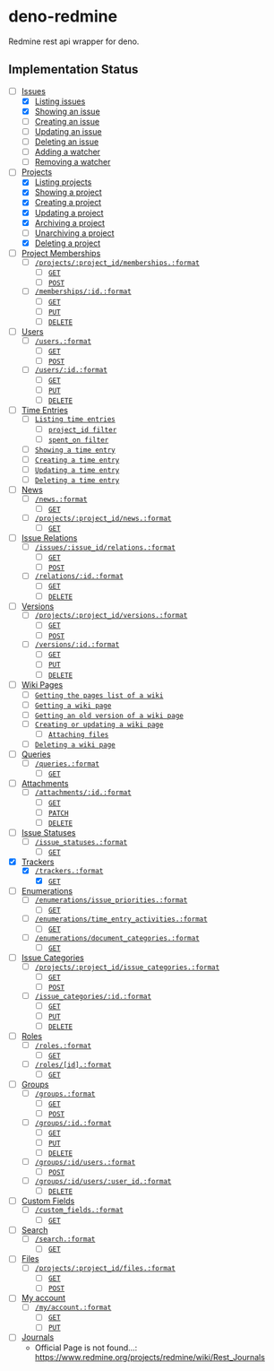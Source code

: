 # deno-redmine

Redmine rest api wrapper for deno.

## Implementation Status

- [ ] [Issues](https://www.redmine.org/projects/redmine/wiki/Rest_Issues)
  - [x] [Listing issues](https://www.redmine.org/projects/redmine/wiki/Rest_Issues#Listing-issues)
  - [x] [Showing an issue](https://www.redmine.org/projects/redmine/wiki/Rest_Issues#Showing-an-issue)
  - [ ] [Creating an issue](https://www.redmine.org/projects/redmine/wiki/Rest_Issues#Creating-an-issue)
  - [ ] [Updating an issue](https://www.redmine.org/projects/redmine/wiki/Rest_Issues#Updating-an-issue)
  - [ ] [Deleting an issue](https://www.redmine.org/projects/redmine/wiki/Rest_Issues#Deleting-an-issue)
  - [ ] [Adding a watcher](https://www.redmine.org/projects/redmine/wiki/Rest_Issues#Adding-a-watcher)
  - [ ] [Removing a watcher](https://www.redmine.org/projects/redmine/wiki/Rest_Issues#Removing-a-watcher)
- [ ] [Projects](https://www.redmine.org/projects/redmine/wiki/Rest_Projects)
  - [x] [Listing projects](https://www.redmine.org/projects/redmine/wiki/Rest_Projects#Listing-projects)
  - [x] [Showing a project](https://www.redmine.org/projects/redmine/wiki/Rest_Projects#Showing-a-project)
  - [x] [Creating a project](https://www.redmine.org/projects/redmine/wiki/Rest_Projects#Creating-a-project)
  - [x] [Updating a project](https://www.redmine.org/projects/redmine/wiki/Rest_Projects#Updating-a-project)
  - [x] [Archiving a project](https://www.redmine.org/projects/redmine/wiki/Rest_Projects#Archiving-a-project)
  - [ ] [Unarchiving a project](https://www.redmine.org/projects/redmine/wiki/Rest_Projects#Unarchiving-a-project)
  - [x] [Deleting a project](https://www.redmine.org/projects/redmine/wiki/Rest_Projects#Deleting-a-project)
- [ ] [Project Memberships](https://www.redmine.org/projects/redmine/wiki/Rest_Memberships)
  - [ ] [`/projects/:project_id/memberships.:format`](https://www.redmine.org/projects/redmine/wiki/Rest_Memberships#projectsproject_idmembershipsformat)
    - [ ] [`GET`](https://www.redmine.org/projects/redmine/wiki/Rest_Memberships#GET)
    - [ ] [`POST`](https://www.redmine.org/projects/redmine/wiki/Rest_Memberships#POST)
  - [ ] [`/memberships/:id.:format`](https://www.redmine.org/projects/redmine/wiki/Rest_Memberships#membershipsidformat)
    - [ ] [`GET`](https://www.redmine.org/projects/redmine/wiki/Rest_Memberships#GET-2)
    - [ ] [`PUT`](https://www.redmine.org/projects/redmine/wiki/Rest_Memberships#PUT)
    - [ ] [`DELETE`](https://www.redmine.org/projects/redmine/wiki/Rest_Memberships#DELETE)
- [ ] [Users](https://www.redmine.org/projects/redmine/wiki/Rest_Users)
  - [ ] [`/users.:format`](https://www.redmine.org/projects/redmine/wiki/Rest_Users#usersformat)
    - [ ] [`GET`](https://www.redmine.org/projects/redmine/wiki/Rest_Users#GET)
    - [ ] [`POST`](https://www.redmine.org/projects/redmine/wiki/Rest_Users#POST)
  - [ ] [`/users/:id.:format`](https://www.redmine.org/projects/redmine/wiki/Rest_Users#usersidformat)
    - [ ] [`GET`](https://www.redmine.org/projects/redmine/wiki/Rest_Users#GET-2)
    - [ ] [`PUT`](https://www.redmine.org/projects/redmine/wiki/Rest_Users#PUT)
    - [ ] [`DELETE`](https://www.redmine.org/projects/redmine/wiki/Rest_Users#DELETE)
- [ ] [Time Entries](https://www.redmine.org/projects/redmine/wiki/Rest_TimeEntries)
  - [ ] [`Listing time entries`](https://www.redmine.org/projects/redmine/wiki/Rest_TimeEntries#Listing-time-entries)
    - [ ] [`project_id filter`](https://www.redmine.org/projects/redmine/wiki/Rest_TimeEntries#project_id-filter)
    - [ ] [`spent_on filter`](https://www.redmine.org/projects/redmine/wiki/Rest_TimeEntries#spent_on-filter)
  - [ ] [`Showing a time entry`](https://www.redmine.org/projects/redmine/wiki/Rest_TimeEntries#Showing-a-time-entry)
  - [ ] [`Creating a time entry`](https://www.redmine.org/projects/redmine/wiki/Rest_TimeEntries#Creating-a-time-entry)
  - [ ] [`Updating a time entry`](https://www.redmine.org/projects/redmine/wiki/Rest_TimeEntries#Updating-a-time-entry)
  - [ ] [`Deleting a time entry`](https://www.redmine.org/projects/redmine/wiki/Rest_TimeEntries#Deleting-a-time-entry)
- [ ] [News](https://www.redmine.org/projects/redmine/wiki/Rest_News)
  - [ ] [`/news.:format`](https://www.redmine.org/projects/redmine/wiki/Rest_News#newsformat)
    - [ ] [`GET`](https://www.redmine.org/projects/redmine/wiki/Rest_News#GET)
  - [ ] [`/projects/:project_id/news.:format`](https://www.redmine.org/projects/redmine/wiki/Rest_News#projectsproject_idnewsformat)
    - [ ] [`GET`](https://www.redmine.org/projects/redmine/wiki/Rest_News#GET-2)
- [ ] [Issue Relations](https://www.redmine.org/projects/redmine/wiki/Rest_IssueRelations)
  - [ ] [`/issues/:issue_id/relations.:format`](https://www.redmine.org/projects/redmine/wiki/Rest_IssueRelations#issuesissue_idrelationsformat)
    - [ ] [`GET`](https://www.redmine.org/projects/redmine/wiki/Rest_IssueRelations#GET)
    - [ ] [`POST`](https://www.redmine.org/projects/redmine/wiki/Rest_IssueRelations#POST)
  - [ ] [`/relations/:id.:format`](https://www.redmine.org/projects/redmine/wiki/Rest_IssueRelations#relationsidformat)
    - [ ] [`GET`](https://www.redmine.org/projects/redmine/wiki/Rest_IssueRelations#GET-2)
    - [ ] [`DELETE`](https://www.redmine.org/projects/redmine/wiki/Rest_IssueRelations#DELETE)
- [ ] [Versions](https://www.redmine.org/projects/redmine/wiki/Rest_Versions)
  - [ ] [`/projects/:project_id/versions.:format`](https://www.redmine.org/projects/redmine/wiki/Rest_Versions#projectsproject_idversionsformat)
    - [ ] [`GET`](https://www.redmine.org/projects/redmine/wiki/Rest_Versions#GET)
    - [ ] [`POST`](https://www.redmine.org/projects/redmine/wiki/Rest_Versions#POST)
  - [ ] [`/versions/:id.:format`](https://www.redmine.org/projects/redmine/wiki/Rest_Versions#versionsidformat)
    - [ ] [`GET`](https://www.redmine.org/projects/redmine/wiki/Rest_Versions#GET-2)
    - [ ] [`PUT`](https://www.redmine.org/projects/redmine/wiki/Rest_Versions#PUT)
    - [ ] [`DELETE`](https://www.redmine.org/projects/redmine/wiki/Rest_Versions#DELETE)
- [ ] [Wiki Pages](https://www.redmine.org/projects/redmine/wiki/Rest_WikiPages)
  - [ ] [`Getting the pages list of a wiki`](https://www.redmine.org/projects/redmine/wiki/Rest_WikiPages#Getting-the-pages-list-of-a-wiki)
  - [ ] [`Getting a wiki page`](https://www.redmine.org/projects/redmine/wiki/Rest_WikiPages#Getting-a-wiki-page)
  - [ ] [`Getting an old version of a wiki page`](https://www.redmine.org/projects/redmine/wiki/Rest_WikiPages#Getting-an-old-version-of-a-wiki-page)
  - [ ] [`Creating or updating a wiki page`](https://www.redmine.org/projects/redmine/wiki/Rest_WikiPages#Creating-or-updating-a-wiki-page)
    - [ ] [`Attaching files`](https://www.redmine.org/projects/redmine/wiki/Rest_WikiPages#Attaching-files)
  - [ ] [`Deleting a wiki page`](https://www.redmine.org/projects/redmine/wiki/Rest_WikiPages#Deleting-a-wiki-page)
- [ ] [Queries](https://www.redmine.org/projects/redmine/wiki/Rest_Queries)
  - [ ] [`/queries.:format`](https://www.redmine.org/projects/redmine/wiki/Rest_Queries#queriesformat)
    - [ ] [`GET`](https://www.redmine.org/projects/redmine/wiki/Rest_Queries#GET)
- [ ] [Attachments](https://www.redmine.org/projects/redmine/wiki/Rest_Attachments)
  - [ ] [`/attachments/:id.:format`](https://www.redmine.org/projects/redmine/wiki/Rest_Attachments#attachmentsidformat)
    - [ ] [`GET`](https://www.redmine.org/projects/redmine/wiki/Rest_Attachments#GET)
    - [ ] [`PATCH`](https://www.redmine.org/projects/redmine/wiki/Rest_Attachments#PATCH)
    - [ ] [`DELETE`](https://www.redmine.org/projects/redmine/wiki/Rest_Attachments#DELETE)
- [ ] [Issue Statuses](https://www.redmine.org/projects/redmine/wiki/Rest_IssueStatuses)
  - [ ] [`/issue_statuses.:format`](https://www.redmine.org/projects/redmine/wiki/Rest_IssueStatuses#issue_statusesformat)
    - [ ] [`GET`](https://www.redmine.org/projects/redmine/wiki/Rest_IssueStatuses#GET)
- [x] [Trackers](https://www.redmine.org/projects/redmine/wiki/Rest_Trackers)
  - [x] [`/trackers.:format`](https://www.redmine.org/projects/redmine/wiki/Rest_Trackers#trackersformat)
    - [x] [`GET`](https://www.redmine.org/projects/redmine/wiki/Rest_Trackers#GET)
- [ ] [Enumerations](https://www.redmine.org/projects/redmine/wiki/Rest_Enumerations)
  - [ ] [`/enumerations/issue_priorities.:format`](https://www.redmine.org/projects/redmine/wiki/Rest_Enumerations#enumerationsissue_prioritiesformat)
    - [ ] [`GET`](https://www.redmine.org/projects/redmine/wiki/Rest_Enumerations#GET)
  - [ ] [`/enumerations/time_entry_activities.:format`](https://www.redmine.org/projects/redmine/wiki/Rest_Enumerations#enumerationstime_entry_activitiesformat)
    - [ ] [`GET`](https://www.redmine.org/projects/redmine/wiki/Rest_Enumerations#GET-2)
  - [ ] [`/enumerations/document_categories.:format`](https://www.redmine.org/projects/redmine/wiki/Rest_Enumerations#enumerationsdocument_categoriesformat)
    - [ ] [`GET`](https://www.redmine.org/projects/redmine/wiki/Rest_Enumerations#GET-3)
- [ ] [Issue Categories](https://www.redmine.org/projects/redmine/wiki/Rest_IssueCategories)
  - [ ] [`/projects/:project_id/issue_categories.:format`](https://www.redmine.org/projects/redmine/wiki/Rest_IssueCategories#projectsproject_idissue_categoriesformat)
    - [ ] [`GET`](https://www.redmine.org/projects/redmine/wiki/Rest_IssueCategories#GET)
    - [ ] [`POST`](https://www.redmine.org/projects/redmine/wiki/Rest_IssueCategories#POST)
  - [ ] [`/issue_categories/:id.:format`](https://www.redmine.org/projects/redmine/wiki/Rest_IssueCategories#issue_categoriesidformat)
    - [ ] [`GET`](https://www.redmine.org/projects/redmine/wiki/Rest_IssueCategories#GET-2)
    - [ ] [`PUT`](https://www.redmine.org/projects/redmine/wiki/Rest_IssueCategories#PUT)
    - [ ] [`DELETE`](https://www.redmine.org/projects/redmine/wiki/Rest_IssueCategories#DELETE)
- [ ] [Roles](https://www.redmine.org/projects/redmine/wiki/Rest_Roles)
  - [ ] [`/roles.:format`](https://www.redmine.org/projects/redmine/wiki/Rest_Roles#rolesformat)
    - [ ] [`GET`](https://www.redmine.org/projects/redmine/wiki/Rest_Roles#GET)
  - [ ] [`/roles/[id].:format`](https://www.redmine.org/projects/redmine/wiki/Rest_Roles#rolesidformat)
    - [ ] [`GET`](https://www.redmine.org/projects/redmine/wiki/Rest_Roles#GET-2)
- [ ] [Groups](https://www.redmine.org/projects/redmine/wiki/Rest_Groups)
  - [ ] [`/groups.:format`](https://www.redmine.org/projects/redmine/wiki/Rest_Groups#groupsformat)
    - [ ] [`GET`](https://www.redmine.org/projects/redmine/wiki/Rest_Groups#GET)
    - [ ] [`POST`](https://www.redmine.org/projects/redmine/wiki/Rest_Groups#POST)
  - [ ] [`/groups/:id.:format`](https://www.redmine.org/projects/redmine/wiki/Rest_Groups#groupsidformat)
    - [ ] [`GET`](https://www.redmine.org/projects/redmine/wiki/Rest_Groups#GET-2)
    - [ ] [`PUT`](https://www.redmine.org/projects/redmine/wiki/Rest_Groups#PUT)
    - [ ] [`DELETE`](https://www.redmine.org/projects/redmine/wiki/Rest_Groups#DELETE)
  - [ ] [`/groups/:id/users.:format`](https://www.redmine.org/projects/redmine/wiki/Rest_Groups#groupsidusersformat)
    - [ ] [`POST`](https://www.redmine.org/projects/redmine/wiki/Rest_Groups#POST-2)
  - [ ] [`/groups/:id/users/:user_id.:format`](https://www.redmine.org/projects/redmine/wiki/Rest_Groups#groupsidusersuser_idformat)
    - [ ] [`DELETE`](https://www.redmine.org/projects/redmine/wiki/Rest_Groups#DELETE-2)
- [ ] [Custom Fields](https://www.redmine.org/projects/redmine/wiki/Rest_CustomFields)
  - [ ] [`/custom_fields.:format`](https://www.redmine.org/projects/redmine/wiki/Rest_CustomFields#custom_fieldsformat)
    - [ ] [`GET`](https://www.redmine.org/projects/redmine/wiki/Rest_CustomFields#GET)
- [ ] [Search](https://www.redmine.org/projects/redmine/wiki/Rest_Search)
  - [ ] [`/search.:format`](https://www.redmine.org/projects/redmine/wiki/Rest_Search#searchformat)
    - [ ] [`GET`](https://www.redmine.org/projects/redmine/wiki/Rest_Search#GET)
- [ ] [Files](https://www.redmine.org/projects/redmine/wiki/Rest_Files)
  - [ ] [`/projects/:project_id/files.:format`](https://www.redmine.org/projects/redmine/wiki/Rest_Files#projectsproject_idfilesformat)
    - [ ] [`GET`](https://www.redmine.org/projects/redmine/wiki/Rest_Files#GET)
    - [ ] [`POST`](https://www.redmine.org/projects/redmine/wiki/Rest_Files#POST)
- [ ] [My account](https://www.redmine.org/projects/redmine/wiki/Rest_MyAccount)
  - [ ] [`/my/account.:format`](https://www.redmine.org/projects/redmine/wiki/Rest_MyAccount#myaccountformat)
    - [ ] [`GET`](https://www.redmine.org/projects/redmine/wiki/Rest_MyAccount#GET)
    - [ ] [`PUT`](https://www.redmine.org/projects/redmine/wiki/Rest_MyAccount#PUT)
- [ ] [Journals](https://www.redmine.org/projects/redmine/wiki/Rest_Journals)
  - Official Page is not found...:
    https://www.redmine.org/projects/redmine/wiki/Rest_Journals
